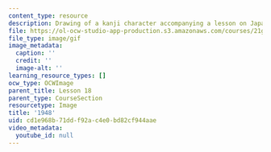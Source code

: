 ```yaml
---
content_type: resource
description: Drawing of a kanji character accompanying a lesson on Japanese.
file: https://ol-ocw-studio-app-production.s3.amazonaws.com/courses/21g-504-japanese-iv-spring-2009/cd1e968b71ddf92ac4e0bd82cf944aae_1948.gif
file_type: image/gif
image_metadata:
  caption: ''
  credit: ''
  image-alt: ''
learning_resource_types: []
ocw_type: OCWImage
parent_title: Lesson 18
parent_type: CourseSection
resourcetype: Image
title: '1948'
uid: cd1e968b-71dd-f92a-c4e0-bd82cf944aae
video_metadata:
  youtube_id: null
---
```

